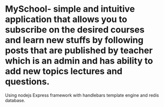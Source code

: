 # MySchool- simple and intuitive application that allows you to subscribe on the desired courses and learn new stuffs by following posts that are published by teacher which is an admin and has ability to add new topics lectures and questions.
Using nodejs Express framework with handlebars template engine and redis database.
